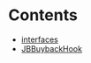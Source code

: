

# Contents
- [interfaces](/docs/v4/api/buyback-hook/interfaces)
- [JBBuybackHook](JBBuybackHook.sol/contract.JBBuybackHook.md)

